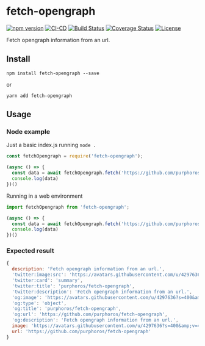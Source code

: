 # fetch-opengraph

[![npm version](https://badgen.net/npm/v/fetch-opengraph)](https://npm.im/fetch-opengraph) [![CI-CD](https://github.com/purphoros/fetch-opengraph/actions/workflows/main.yml/badge.svg)](https://github.com/purphoros/fetch-opengraph/actions/workflows/main.yml) [![Build Status](https://travis-ci.com/purphoros/fetch-opengraph.svg?branch=master)](https://travis-ci.com/purphoros/fetch-opengraph) [![Coverage Status](https://coveralls.io/repos/github/purphoros/fetch-opengraph/badge.svg?branch=master)](https://coveralls.io/github/purphoros/fetch-opengraph?branch=master) [![License](https://img.shields.io/npm/l/@jsdevtools/npm-publish.svg)](LICENSE)


Fetch opengraph information from an url.

## Install

```
npm install fetch-opengraph --save
```

or

```
yarn add fetch-opengraph
```

## Usage

### Node example

Just a basic index.js running `node .`
```javascript
const fetchOpengraph = require('fetch-opengraph');

(async () => {
  const data = await fetchOpengraph.fetch('https://github.com/purphoros/fetch-opengraph');
  console.log(data)
})()

```

Running in a web environment

```javascript
import fetchOpengraph from 'fetch-opengraph';

(async () => {
  const data = await fetchOpengraph.fetch('https://github.com/purphoros/fetch-opengraph');
  console.log(data)
})()
```

### Expected result

```javascript
{
  description: 'Fetch opengraph information from an url.',
  'twitter:image:src': 'https://avatars.githubusercontent.com/u/4297636?s=400&amp;v=4',
  'twitter:card': 'summary',
  'twitter:title': 'purphoros/fetch-opengraph',
  'twitter:description': 'Fetch opengraph information from an url.',
  'og:image': 'https://avatars.githubusercontent.com/u/4297636?s=400&amp;v=4',
  'og:type': 'object',
  'og:title': 'purphoros/fetch-opengraph',
  'og:url': 'https://github.com/purphoros/fetch-opengraph',
  'og:description': 'Fetch opengraph information from an url.',
  image: 'https://avatars.githubusercontent.com/u/4297636?s=400&amp;v=4',
  url: 'https://github.com/purphoros/fetch-opengraph'
}